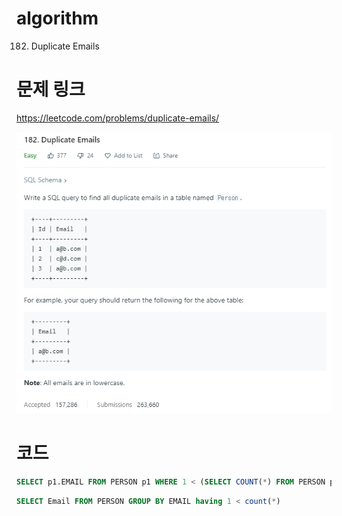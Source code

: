﻿# algorithm 
182. Duplicate Emails

# 문제 링크  
https://leetcode.com/problems/duplicate-emails/   

![title](https://github.com/jungmin3834/algorithm/blob/master/image/duplicate-emails.png)

# 코드

```sql
SELECT p1.EMAIL FROM PERSON p1 WHERE 1 < (SELECT COUNT(*) FROM PERSON p2 WHERE p1.EMAIL = p2.EMAIL) GROUP BY P1.EMAIL
```

```sql
SELECT Email FROM PERSON GROUP BY EMAIL having 1 < count(*)  
```
